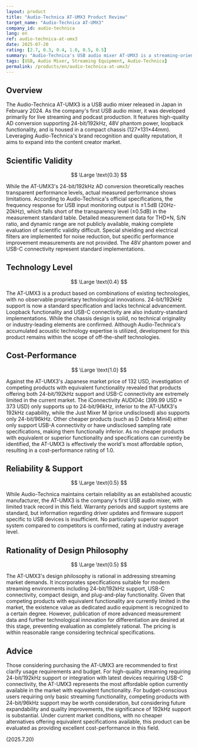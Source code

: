 ```yaml
---
layout: product
title: "Audio-Technica AT-UMX3 Product Review"
target_name: "Audio-Technica AT-UMX3"
company_id: audio-technica
lang: en
ref: audio-technica-at-umx3
date: 2025-07-20
rating: [2.7, 0.3, 0.4, 1.0, 0.5, 0.5]
summary: "Audio-Technica's USB audio mixer AT-UMX3 is a streaming-oriented product with 24-bit/192kHz support and USB-C connectivity. With no cheaper products offering equivalent functionality available in the market, it achieves excellent cost-performance at world-class affordable levels."
tags: [USB, Audio Mixer, Streaming Equipment, Audio-Technica]
permalink: /products/en/audio-technica-at-umx3/
---
```


## Overview

The Audio-Technica AT-UMX3 is a USB audio mixer released in Japan in February 2024. As the company's first USB audio mixer, it was developed primarily for live streaming and podcast production. It features high-quality AD conversion supporting 24-bit/192kHz, 48V phantom power, loopback functionality, and is housed in a compact chassis (127×131×44mm). Leveraging Audio-Technica's brand recognition and quality reputation, it aims to expand into the content creator market.

## Scientific Validity

$$ \Large \text{0.3} $$

While the AT-UMX3's 24-bit/192kHz AD conversion theoretically reaches transparent performance levels, actual measured performance shows limitations. According to Audio-Technica's official specifications, the frequency response for USB input monitoring output is ±1.5dB (20Hz-20kHz), which falls short of the transparency level (±0.5dB) in the measurement standard table. Detailed measurement data for THD+N, S/N ratio, and dynamic range are not publicly available, making complete evaluation of scientific validity difficult. Special shielding and electrical filters are implemented for noise reduction, but specific performance improvement measurements are not provided. The 48V phantom power and USB-C connectivity represent standard implementations.

## Technology Level

$$ \Large \text{0.4} $$

The AT-UMX3 is a product based on combinations of existing technologies, with no observable proprietary technological innovations. 24-bit/192kHz support is now a standard specification and lacks technical advancement. Loopback functionality and USB-C connectivity are also industry-standard implementations. While the chassis design is solid, no technical originality or industry-leading elements are confirmed. Although Audio-Technica's accumulated acoustic technology expertise is utilized, development for this product remains within the scope of off-the-shelf technologies.

## Cost-Performance

$$ \Large \text{1.0} $$

Against the AT-UMX3's Japanese market price of 132 USD, investigation of competing products with equivalent functionality revealed that products offering both 24-bit/192kHz support and USB-C connectivity are extremely limited in the current market. The iConnectivity AUDIO4c (399.99 USD ≈ 373 USD) only supports up to 24-bit/96kHz, inferior to the AT-UMX3's 192kHz capability, while the Just Mixer M (price undisclosed) also supports only 24-bit/96kHz. Other cheaper products (such as D Debra Mini4) either only support USB-A connectivity or have undisclosed sampling rate specifications, making them functionally inferior. As no cheaper products with equivalent or superior functionality and specifications can currently be identified, the AT-UMX3 is effectively the world's most affordable option, resulting in a cost-performance rating of 1.0.

## Reliability & Support

$$ \Large \text{0.5} $$

While Audio-Technica maintains certain reliability as an established acoustic manufacturer, the AT-UMX3 is the company's first USB audio mixer, with limited track record in this field. Warranty periods and support systems are standard, but information regarding driver updates and firmware support specific to USB devices is insufficient. No particularly superior support system compared to competitors is confirmed, rating at industry average level.

## Rationality of Design Philosophy

$$ \Large \text{0.5} $$

The AT-UMX3's design philosophy is rational in addressing streaming market demands. It incorporates specifications suitable for modern streaming environments including 24-bit/192kHz support, USB-C connectivity, compact design, and plug-and-play functionality. Given that competing products with equivalent functionality are currently limited in the market, the existence value as dedicated audio equipment is recognized to a certain degree. However, publication of more advanced measurement data and further technological innovation for differentiation are desired at this stage, preventing evaluation as completely rational. The pricing is within reasonable range considering technical specifications.

## Advice

Those considering purchasing the AT-UMX3 are recommended to first clarify usage requirements and budget. For high-quality streaming requiring 24-bit/192kHz support or integration with latest devices requiring USB-C connectivity, the AT-UMX3 represents the most affordable option currently available in the market with equivalent functionality. For budget-conscious users requiring only basic streaming functionality, competing products with 24-bit/96kHz support may be worth consideration, but considering future expandability and quality improvements, the significance of 192kHz support is substantial. Under current market conditions, with no cheaper alternatives offering equivalent specifications available, this product can be evaluated as providing excellent cost-performance in this field.

(2025.7.20) 